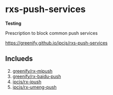 # rxs-push-services

**Testing**

Prescription to block common push services

https://greenify.github.io/ipcjs/rxs-push-services

## Inclueds

2. [greenify/rx-mipush](https://github.com/greenify/rx-mipush)
3. [greenify/rx-baidu-push](https://github.com/greenify/rx-baidu-push)
1. [ipcjs/rx-jpush](https://github.com/ipcjs/rx-jpush)
4. [ipcjs/rx-umeng-push](https://github.com/ipcjs/rx-umeng-push)
